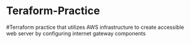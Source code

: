 # Teraform-Practice

#Terraform practice that utilizes AWS infrastructure to create accessible web server by configuring internet gateway components
